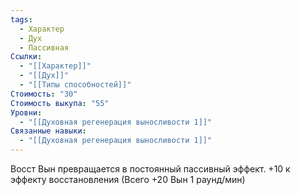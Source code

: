 ```yaml
---
tags:
  - Характер
  - Дух
  - Пассивная
Ссылки:
  - "[[Характер]]"
  - "[[Дух]]"
  - "[[Типы способностей]]"
Стоимость: "30"
Стоимость выкупа: "55"
Уровни:
  - "[[Духовная регенерация выносливости 1]]"
Связанные навыки:
  - "[[Духовная регенерация выносливости 1]]"
---
```

Восст Вын превращается в постоянный пассивный эффект. +10 к эффекту восстановления (Всего +20 Вын 1 раунд/мин)